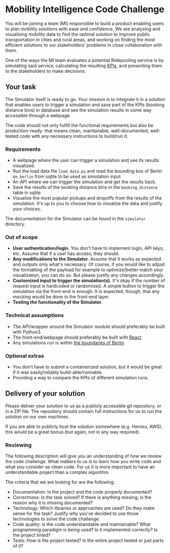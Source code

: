 # Mobility Intelligence Code Challenge
You will be joining a team (MI) responsible to build a product enabling users to plan mobility solutions with ease and confidence. We are analysing and visualising mobility data to find the optimal solution to improve public transportation in cities and rural areas, and working on finding the most efficient solutions to our stakeholders’ problems in close collaboration with them.

One of the ways the MI team evaluates a potential Ridepooling service is by simulating said service, calculating the resulting [KPIs](https://en.wikipedia.org/wiki/Performance_indicator), and presenting them to the stakeholders to make decisions.


## Your task
The Simulator itself is ready to go. Your mission is to integrate it in a solution that enables users to trigger a simulation and save part of the KPIs (booking distance bins) in database and see the simulation results in some way accessible through a webpage.

The code should not only fulfill the functional requirements but also be production-ready: that means clean, maintanable, well-documented, well-tested code with any necessary instructions to build/run it.


### Requirements
- A webpage where the user can trigger a simulation and see its results visualized.
- Run the load data file `load_data.py` and read the bounding box of Berlin `de_berlin` from sqlite to be used as simulation input
- An API where we can trigger the simulation and get the results back.
- Save the results of the booking distance bins in the `booking_distance` table in sqlite
- Visualize the most popular pickups and dropoffs from the results of the simulation. It's up to you to choose how to visualize the data and justify your choices.

The documentation for the Simulator can be found in the `simulator` directory.


### Out of scope
- **User authentication/login.** You don't have to implement login, API keys, etc. Assume that if a user has access, they should.
- **Any modifications to the Simulator.** Assume that it works as expected and outputs only what's necessary. Of course, if you would like to adjust the formatting of the payload for example to optimize/better match your visualization, you can do so. But please justify any changes accordingly.
- **Customized input to trigger the simulation(s).** It's okay if the number of request input is hardcoded or randomized. A simple button to trigger the simulation via the front-end is enough. It is expected, though, that any mocking would be done in the front-end layer.
- **Testing the functionality of the Simulator.**


### Technical assumptions
- The API/wrapper around the Simulator module should preferably be built with Python3.
- The front-end/webpage should preferably be built with [React](https://reactjs.org/).
- Any simulations run is within [the boundaries of Berlin](https://www.openstreetmap.org/relation/62422#map=10/52.5072/13.4248).


### Optional extras
- You don't have to submit a containerized solution, but it would be great if it was easily/reliably build-able/runnable.
- Providing a way to compare the KPIs of different simulation runs.


## Delivery of your solution
Please deliver your solution to us as a publicly accessible git repository, or in a ZIP file. The repository should contain full instructions for us to run the solution on our own machines.

If you are able to publicly host the solution somewhere (e.g. Heroku, AWS), this would be a great bonus (but again, not in any way required).


### Reviewing
The following description will give you an understanding of how we review the code challenge. What matters to us is to learn how you write code and what you consider as clean code. For us it is more important to have an understandable project than a complex algorithm.

The criteria that we are looking for are the following:

- Documentation: Is the project and the code properly documented?
- Correctness: Is the task solved? If there is anything missing, is the reason why it is missing documented?
- Technology: Which libraries or approaches are used? Do they make sense for the task? Justify why you've decided to use those technologies to solve the code challenge.
- Code quality: Is the code understandable and maintainable? What programming paradigm is being used? Is it implemented correctly? Is the project linted?
- Tests: How is the project tested? Is the entire project tested or just parts of it?
